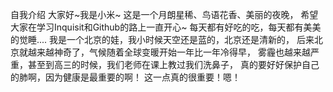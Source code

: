 自我介绍
大家好~我是小米~
这是一个月朗星稀、鸟语花香、美丽的夜晚，
希望大家在学习Inquisit和Github的路上一直开心~
每天都有好吃的吃，每天都有美美的觉睡....
我是一个北京的娃，我小时候天空还是蓝的，北京还是清新的，
后来北京就越来越神奇了，气候随着全球变暖开始一年比一年冷得早，
雾霾也越来越严重，甚至到高三的时候，我们老师在课上教过我们洗鼻子，
真的要好好保护自己的肺啊，因为健康是最重要的啊！
这一点真的很重要！嗯！
